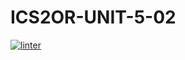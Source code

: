 # ICS2OR-UNIT-5-02
[![linter](https://github.com/aryan-torfehnejad/ICS20R-UNIT-5-02/workflows/linter/badge.svg)](https://github.com/marketplace/actions/super-linter)   
